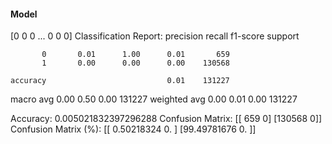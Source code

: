 #### Model
[0 0 0 ... 0 0 0]
Classification Report:
              precision    recall  f1-score   support

           0       0.01      1.00      0.01       659
           1       0.00      0.00      0.00    130568

    accuracy                           0.01    131227
   macro avg       0.00      0.50      0.00    131227
weighted avg       0.00      0.01      0.00    131227

Accuracy: 0.005021832397296288
Confusion Matrix:
[[   659      0]
 [130568      0]]
Confusion Matrix (%):
[[ 0.50218324  0.        ]
 [99.49781676  0.        ]]
